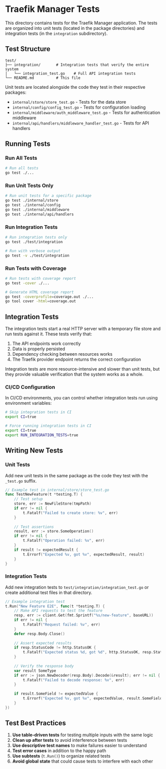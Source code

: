 # Traefik Manager Tests

This directory contains tests for the Traefik Manager application. The tests are organized into unit tests (located in the package directories) and integration tests (in the `integration` subdirectory).

## Test Structure

```
test/
├── integration/       # Integration tests that verify the entire system
│   └── integration_test.go    # Full API integration tests
└── README.md          # This file
```

Unit tests are located alongside the code they test in their respective packages:
- `internal/store/store_test.go` - Tests for the data store
- `internal/config/config_test.go` - Tests for configuration loading
- `internal/middleware/auth_middleware_test.go` - Tests for authentication middleware
- `internal/api/handlers/middleware_handler_test.go` - Tests for API handlers

## Running Tests

### Run All Tests

```bash
# Run all tests
go test ./...
```

### Run Unit Tests Only

```bash
# Run unit tests for a specific package
go test ./internal/store
go test ./internal/config
go test ./internal/middleware
go test ./internal/api/handlers
```

### Run Integration Tests

```bash
# Run integration tests only
go test ./test/integration

# Run with verbose output
go test -v ./test/integration
```

### Run Tests with Coverage

```bash
# Run tests with coverage report
go test -cover ./...

# Generate HTML coverage report
go test -coverprofile=coverage.out ./...
go tool cover -html=coverage.out
```

## Integration Tests

The integration tests start a real HTTP server with a temporary file store and run tests against it. These tests verify that:

1. The API endpoints work correctly
2. Data is properly persisted
3. Dependency checking between resources works
4. The Traefik provider endpoint returns the correct configuration

Integration tests are more resource-intensive and slower than unit tests, but they provide valuable verification that the system works as a whole.

### CI/CD Configuration

In CI/CD environments, you can control whether integration tests run using environment variables:

```bash
# Skip integration tests in CI
export CI=true

# Force running integration tests in CI
export CI=true
export RUN_INTEGRATION_TESTS=true
```

## Writing New Tests

### Unit Tests

Add new unit tests in the same package as the code they test with the `_test.go` suffix.

```go
// Example test in internal/store/store_test.go
func TestNewFeature(t *testing.T) {
    // Test setup
    store, err := NewFileStore(tmpPath)
    if err != nil {
        t.Fatalf("Failed to create store: %v", err)
    }
    
    // Test assertions
    result, err := store.SomeOperation()
    if err != nil {
        t.Fatalf("Operation failed: %v", err)
    }
    if result != expectedResult {
        t.Errorf("Expected %v, got %v", expectedResult, result)
    }
}
```

### Integration Tests

Add new integration tests to `test/integration/integration_test.go` or create additional test files in that directory.

```go
// Example integration test
t.Run("New Feature E2E", func(t *testing.T) {
    // Make API requests to test the feature
    resp, err := client.Get(fmt.Sprintf("%s/new-feature", baseURL))
    if err != nil {
        t.Fatalf("Request failed: %v", err)
    }
    defer resp.Body.Close()
    
    // Assert expected results
    if resp.StatusCode != http.StatusOK {
        t.Fatalf("Expected status %d, got %d", http.StatusOK, resp.StatusCode)
    }
    
    // Verify the response body
    var result SomeType
    if err := json.NewDecoder(resp.Body).Decode(&result); err != nil {
        t.Fatalf("Failed to decode response: %v", err)
    }
    
    if result.SomeField != expectedValue {
        t.Errorf("Expected %v, got %v", expectedValue, result.SomeField)
    }
})
```

## Test Best Practices

1. **Use table-driven tests** for testing multiple inputs with the same logic
2. **Clean up after tests** to avoid interference between tests
3. **Use descriptive test names** to make failures easier to understand
4. **Test error cases** in addition to the happy path
5. **Use subtests** (`t.Run()`) to organize related tests
6. **Avoid global state** that could cause tests to interfere with each other
